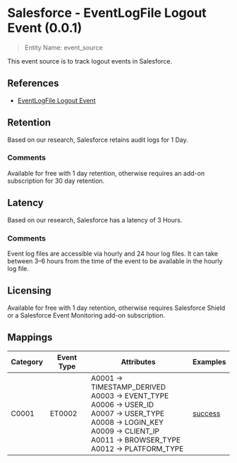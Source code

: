 # Salesforce - EventLogFile Logout Event (0.0.1)

> Entity Name: event_source

This event source is to track logout events in Salesforce.

## References
* [EventLogFile Logout Event](https://developer.salesforce.com/docs/atlas.en-us.object_reference.meta/object_reference/sforce_api_objects_eventlogfile_logout.htm)

## Retention

Based on our research, Salesforce retains audit logs for 1 Day.


### Comments
Available for free with 1 day retention, otherwise requires an add-on subscription for 30 day retention.


## Latency

Based on our research, Salesforce has a latency of 3 Hours.

### Comments
Event log files are accessible via hourly and 24 hour log files. It can take between 3–6 hours from the time of the event to be available in the hourly log file.


## Licensing

Available for free with 1 day retention, otherwise requires Salesforce Shield or a Salesforce Event Monitoring add-on subscription.

## Mappings

| Category | Event Type | Attributes | Examples |
| -------- | ---------- | ---------- | -------- |
| C0001 | ET0002 |A0001 -> TIMESTAMP_DERIVED<br />A0003 -> EVENT_TYPE<br />A0006 -> USER_ID<br />A0007 -> USER_TYPE<br />A0008 -> LOGIN_KEY<br />A0009 -> CLIENT_IP<br />A0011 -> BROWSER_TYPE<br />A0012 -> PLATFORM_TYPE<br />|[success](/products/salesforce/event_examples/authentication_account_logout_elf.json)<br />|


